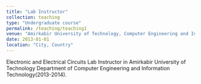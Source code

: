 ```yaml
---
title: "Lab Instructor"
collection: teaching
type: "Undergraduate course"
permalink: /teaching/teaching1
venue: "Amirkabir University of Technology, Computer Engineering and Information Technology"
date: 2013-01-01
location: "City, Country"
---
```


[comment]: <> (This is a description of a teaching experience. You can use markdown like any other post.)

Electronic and Electrical Circuits Lab Instructor in Amirkabir University of Technology Department of Computer Engineering and Information Technology(2013-2014).


